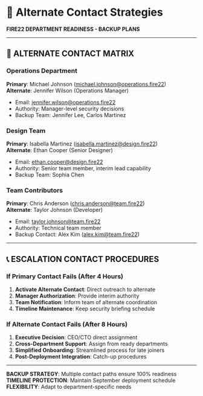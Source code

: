 # 🔄 Alternate Contact Strategies
**FIRE22 DEPARTMENT READINESS - BACKUP PLANS**

---

## 🎯 **ALTERNATE CONTACT MATRIX**

### **Operations Department**
**Primary**: Michael Johnson (michael.johnson@operations.fire22)  
**Alternate**: Jennifer Wilson (Operations Manager)  
- Email: jennifer.wilson@operations.fire22
- Authority: Manager-level security decisions
- Backup Team: Jennifer Lee, Carlos Martinez

### **Design Team**
**Primary**: Isabella Martinez (isabella.martinez@design.fire22)  
**Alternate**: Ethan Cooper (Senior Designer)  
- Email: ethan.cooper@design.fire22
- Authority: Senior team member, interim lead capability
- Backup Team: Sophia Chen

### **Team Contributors**
**Primary**: Chris Anderson (chris.anderson@team.fire22)  
**Alternate**: Taylor Johnson (Developer)  
- Email: taylor.johnson@team.fire22
- Authority: Technical team member
- Backup Contact: Alex Kim (alex.kim@team.fire22)

---

## 📞 **ESCALATION CONTACT PROCEDURES**

### **If Primary Contact Fails (After 4 Hours)**
1. **Activate Alternate Contact**: Direct outreach to alternate
2. **Manager Authorization**: Provide interim authority
3. **Team Notification**: Inform team of alternate coordination
4. **Timeline Maintenance**: Keep security briefing schedule

### **If Alternate Contact Fails (After 8 Hours)**
1. **Executive Decision**: CEO/CTO direct assignment
2. **Cross-Department Support**: Assign from ready departments
3. **Simplified Onboarding**: Streamlined process for late joiners
4. **Post-Deployment Integration**: Catch-up procedures

---

**BACKUP STRATEGY**: Multiple contact paths ensure 100% readiness  
**TIMELINE PROTECTION**: Maintain September deployment schedule  
**FLEXIBILITY**: Adapt to department-specific needs